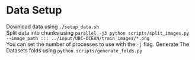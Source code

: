 # Data Setup
Download data using `./setup_data.sh`  
Split data into chunks using `parallel -j3 python scripts/split_images.py --image_path ::: ../input/UBC-OCEAN/train_images/*.png`  
You can set the number of processes to use with the `-j` flag.
Generate The Datasets folds using `python scripts/generate_folds.py`